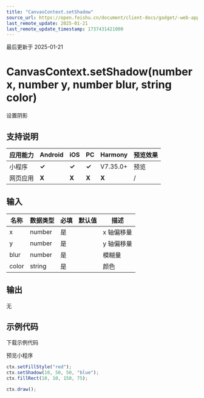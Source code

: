 ```yaml
---
title: "CanvasContext.setShadow"
source_url: https://open.feishu.cn/document/client-docs/gadget/-web-app-api/interface/canvas-drawing/canvascontext/canvascontext-setShadow
last_remote_update: 2025-01-21
last_remote_update_timestamp: 1737431421000
---
```

最后更新于 2025-01-21

# CanvasContext.setShadow(number x, number y, number blur, string color)

设置阴影

## 支持说明

应用能力 | Android | iOS | PC | Harmony | 预览效果
--- | --- | --- | --- | --- | ---
小程序 | **✓** | **✓** | **✓** | V7.35.0+ | 预览
网页应用 | **X** | **X** | **X** | **X** | /

## 输入

名称 | 数据类型 | 必填 | 默认值 | 描述
--- | --- | --- | --- | ---
x | number | 是 |  | x 轴偏移量
y | number | 是 |  | y 轴偏移量
blur | number | 是 |  | 模糊量
color | string | 是 |  | 颜色

## 输出

无

## 示例代码

<md-download-code href="https://open.feishu.cn/document/uYjL24iN/uYDM04iNwQjL2ADN" mobileDisplay="none">下载示例代码</md-download-code>

<div style="display: flex">
    预览小程序

</div> 

```javascript
ctx.setFillStyle("red");
ctx.setShadow(10, 50, 50, "blue");
ctx.fillRect(10, 10, 150, 75);

ctx.draw();
```
